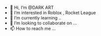 - 👋 Hi, I’m @DARK ART
- 👀 I’m interested in  Roblox , Rocket League
- 🌱 I’m currently learning ..
- 💞️ I’m looking to collaborate on ...
- 📫 How to reach me ...

<!---
DARK-ART-Bot/DARK-ART-Bot is a ✨ special ✨ repository because its `README.md` (this file) appears on your GitHub profile.
You can click the Preview link to take a look at your changes.
--->
